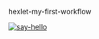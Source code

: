 hexlet-my-first-workflow

[![say-hello](https://github.com/Neizzzy/hexlet-my-first-workflow/actions/workflows/say-hello.yml/badge.svg)](https://github.com/Neizzzy/hexlet-my-first-workflow/actions/workflows/say-hello.yml)
